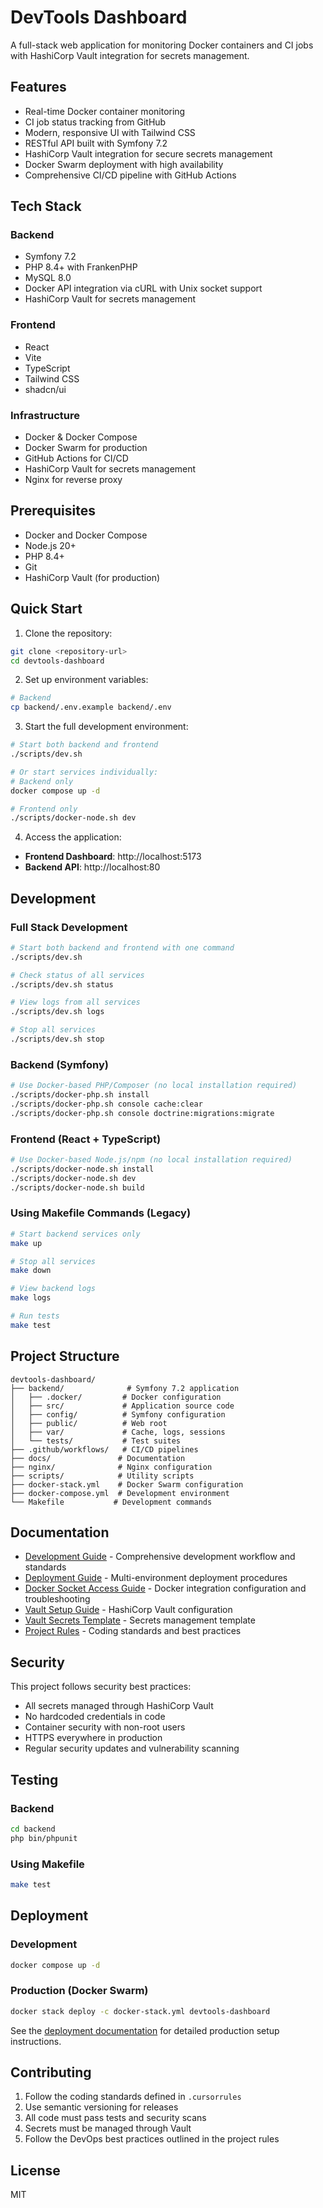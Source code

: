 # DevTools Dashboard

A full-stack web application for monitoring Docker containers and CI jobs with HashiCorp Vault integration for secrets management.

## Features

- Real-time Docker container monitoring
- CI job status tracking from GitHub
- Modern, responsive UI with Tailwind CSS
- RESTful API built with Symfony 7.2
- HashiCorp Vault integration for secure secrets management
- Docker Swarm deployment with high availability
- Comprehensive CI/CD pipeline with GitHub Actions

## Tech Stack

### Backend
- Symfony 7.2
- PHP 8.4+ with FrankenPHP
- MySQL 8.0
- Docker API integration via cURL with Unix socket support
- HashiCorp Vault for secrets management

### Frontend
- React
- Vite
- TypeScript
- Tailwind CSS
- shadcn/ui

### Infrastructure
- Docker & Docker Compose
- Docker Swarm for production
- GitHub Actions for CI/CD
- HashiCorp Vault for secrets management
- Nginx for reverse proxy

## Prerequisites

- Docker and Docker Compose
- Node.js 20+
- PHP 8.4+
- Git
- HashiCorp Vault (for production)

## Quick Start

1. Clone the repository:
```bash
git clone <repository-url>
cd devtools-dashboard
```

2. Set up environment variables:
```bash
# Backend
cp backend/.env.example backend/.env
```

3. Start the full development environment:
```bash
# Start both backend and frontend
./scripts/dev.sh

# Or start services individually:
# Backend only
docker compose up -d

# Frontend only  
./scripts/docker-node.sh dev
```

4. Access the application:
- **Frontend Dashboard**: http://localhost:5173
- **Backend API**: http://localhost:80

## Development

### Full Stack Development
```bash
# Start both backend and frontend with one command
./scripts/dev.sh

# Check status of all services
./scripts/dev.sh status

# View logs from all services
./scripts/dev.sh logs

# Stop all services
./scripts/dev.sh stop
```

### Backend (Symfony)
```bash
# Use Docker-based PHP/Composer (no local installation required)
./scripts/docker-php.sh install
./scripts/docker-php.sh console cache:clear
./scripts/docker-php.sh console doctrine:migrations:migrate
```

### Frontend (React + TypeScript)
```bash
# Use Docker-based Node.js/npm (no local installation required)
./scripts/docker-node.sh install
./scripts/docker-node.sh dev
./scripts/docker-node.sh build
```

### Using Makefile Commands (Legacy)
```bash
# Start backend services only
make up

# Stop all services
make down

# View backend logs
make logs

# Run tests
make test
```

## Project Structure

```
devtools-dashboard/
├── backend/              # Symfony 7.2 application
│   ├── .docker/         # Docker configuration
│   ├── src/             # Application source code
│   ├── config/          # Symfony configuration
│   ├── public/          # Web root
│   ├── var/             # Cache, logs, sessions
│   └── tests/           # Test suites
├── .github/workflows/   # CI/CD pipelines
├── docs/               # Documentation
├── nginx/              # Nginx configuration
├── scripts/            # Utility scripts
├── docker-stack.yml    # Docker Swarm configuration
├── docker-compose.yml  # Development environment
└── Makefile           # Development commands
```

## Documentation

- [Development Guide](docs/DEVELOPMENT.md) - Comprehensive development workflow and standards
- [Deployment Guide](docs/DEPLOYMENT.md) - Multi-environment deployment procedures
- [Docker Socket Access Guide](DOCKER_SOCKET_ACCESS.md) - Docker integration configuration and troubleshooting
- [Vault Setup Guide](docs/vault-setup.md) - HashiCorp Vault configuration
- [Vault Secrets Template](docs/vault-secrets-template.md) - Secrets management template
- [Project Rules](.cursorrules) - Coding standards and best practices

## Security

This project follows security best practices:
- All secrets managed through HashiCorp Vault
- No hardcoded credentials in code
- Container security with non-root users
- HTTPS everywhere in production
- Regular security updates and vulnerability scanning

## Testing

### Backend
```bash
cd backend
php bin/phpunit
```

### Using Makefile
```bash
make test
```

## Deployment

### Development
```bash
docker compose up -d
```

### Production (Docker Swarm)
```bash
docker stack deploy -c docker-stack.yml devtools-dashboard
```

See the [deployment documentation](docs/vault-setup.md) for detailed production setup instructions.

## Contributing

1. Follow the coding standards defined in `.cursorrules`
2. Use semantic versioning for releases
3. All code must pass tests and security scans
4. Secrets must be managed through Vault
5. Follow the DevOps best practices outlined in the project rules

## License

MIT
